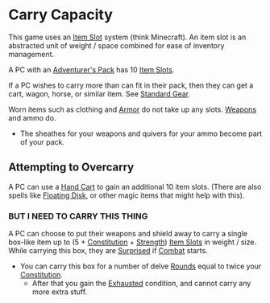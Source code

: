 # Carry Capacity

This game uses an [Item Slot](Item%20Slots.md) system (think Minecraft). An item slot is an abstracted unit of weight / space combined for ease of inventory management. 

A PC with an [Adventurer's Pack](../../Items/Individual%20Item%20Cards/Gear/100%20Coins/Adventurer's%20Pack.md) has 10 [Item Slots](Item%20Slots.md). 

If a PC wishes to carry more than can fit in their pack, then they can get a cart, wagon, horse, or similar item. See [Standard Gear](../../Items/Standard%20Gear.md). 

Worn items such as clothing and [Armor](../../Items/Armor.md) do not take up any slots. [Weapons](../../Items/Weapons.md) and ammo do.
- The sheathes for your weapons and quivers for your ammo become part of your pack.

## Attempting to Overcarry
A PC can use a [Hand Cart](../../Items/Individual%20Item%20Cards/Gear/25%20Coins/Hand%20Cart.md) to gain an additional 10 item slots. (There are also spells like [Floating Disk](../../Magic/Spells/Mythril%20Spells/Level%201/Floating%20Disk.md), or other magic items that might help with this).

### BUT I NEED TO CARRY THIS THING
A PC can choose to put their weapons and shield away to carry a single box-like item up to (5 + [Constitution](../Chosen%20Statistics/Constitution.md) + [Strength](../Chosen%20Statistics/Strength.md)) [Item Slots](Item%20Slots.md) in weight / size. While carrying this box, they are [Surprised](../../Conditions/Surprised.md) if [Combat](../../Game%20Procedures/Combat.md) starts.
- You can carry this box for a number of delve [Rounds](../../Game%20Procedures/Round.md) equal to twice your [Constitution](../Chosen%20Statistics/Constitution.md).
	- After that you gain the [Exhausted](../../Conditions/Exhausted.md) condition, and cannot carry any more extra stuff.